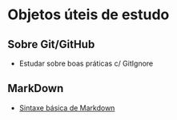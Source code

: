# Objetos úteis de estudo

## Sobre Git/GitHub

 - Estudar sobre boas práticas c/ GitIgnore
 
## MarkDown

 -  [Sintaxe básica de Markdown](https://www.markdownguide.org/basic-syntax/)
